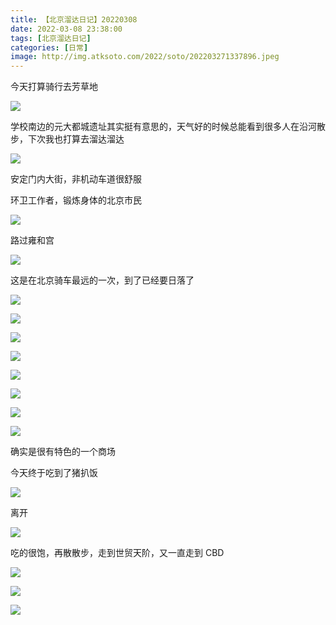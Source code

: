 ```yaml
---
title: 【北京溜达日记】20220308
date: 2022-03-08 23:38:00
tags: [北京溜达日记]
categories: [日常]
image: http://img.atksoto.com/2022/soto/202203271337896.jpeg
---
```


今天打算骑行去芳草地

![](http://img.atksoto.com/2022/soto/202203271330612.jpeg)

学校南边的元大都城遗址其实挺有意思的，天气好的时候总能看到很多人在沿河散步，下次我也打算去溜达溜达

![](http://img.atksoto.com/2022/soto/202203271331347.jpeg)

安定门内大街，非机动车道很舒服

环卫工作者，锻炼身体的北京市民

![](http://img.atksoto.com/2022/soto/202203271331053.jpeg)

路过雍和宫

![](http://img.atksoto.com/2022/soto/202203271333951.jpeg)

这是在北京骑车最远的一次，到了已经要日落了

![](http://img.atksoto.com/2022/soto/202203271335982.jpeg)

![](http://img.atksoto.com/2022/soto/202203271336172.JPG)

![](http://img.atksoto.com/2022/soto/202203271336318.png)

![](http://img.atksoto.com/2022/soto/202203271336266.jpeg)

![](http://img.atksoto.com/2022/soto/202203271337897.jpeg)

![](http://img.atksoto.com/2022/soto/202203271337516.jpeg)

![](http://img.atksoto.com/2022/soto/202203271337363.jpeg)

![](http://img.atksoto.com/2022/soto/202203271337896.jpeg)

确实是很有特色的一个商场

今天终于吃到了猪扒饭

![](http://img.atksoto.com/2022/soto/202203271337674.jpeg)

离开

![](http://img.atksoto.com/2022/soto/202203271337591.jpeg)

吃的很饱，再散散步，走到世贸天阶，又一直走到 CBD

![](http://img.atksoto.com/2022/soto/202203271337519.jpeg)

![](http://img.atksoto.com/2022/soto/202203271338360.jpeg)

![](http://img.atksoto.com/2022/soto/202203271338249.jpeg)
